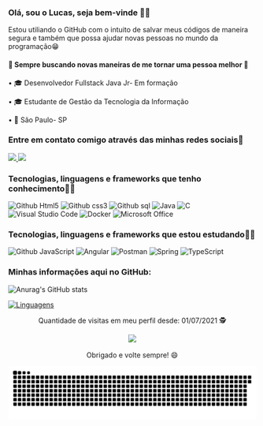 
<!--
**LucasLM1/LucasLM1** is a ✨ _special_ ✨ repository because its `README.md` (this file) appears on your GitHub profile.

Here are some ideas to get you started:

- 🔭 I’m currently working on ...
- 🌱 I’m currently learning ...
- 👯 I’m looking to collaborate on ...
- 🤔 I’m looking for help with ...
- 💬 Ask me about ...
- 📫 How to reach me: ...
- 😄 Pronouns: ...
- ⚡ Fun fact: ...
-->

### Olá,  sou o Lucas, seja bem-vinde 👋🏾

Estou utiliando o GitHub com o intuito de salvar meus códigos de maneira segura e também que possa ajudar novas pessoas no mundo da programação😁

#### 🔰 Sempre buscando novas maneiras de me tornar uma pessoa melhor 🔰
• 🎓 Desenvolvedor Fullstack Java Jr- Em formação 

• 🎓 Estudante de Gestão da Tecnologia da Informação 

• 📍 São Paulo- SP

### Entre em contato comigo através das minhas redes sociais📲
<a href="https://www.instagram.com/lucxs.lm_" alt="Instagram" target="_blank">
  <img src="https://img.shields.io/badge/-Instagram-DF0174?style=for-the-badge&labelColor=DF0174&logo=instagram&logoColor=white&link=https://www.instagram.com/lucxs.lm_">
</a>

<a href="https://www.linkedin.com/in/lucas-souza-607776215/" alt= "LinkedIN" target= "_blank">
 <img src="https://img.shields.io/badge/-LinkedIn-0077B5?style=for-the-badge&logo=linkedin&logoColor=white&link=https://www.linkedin.com/in/lucas-souza-607776215/">
</a>   





### Tecnologias, linguagens e frameworks que tenho conhecimento👩‍💻
![Github Html5](https://img.shields.io/badge/HTML5-E34F26?style=for-the-badge&logo=html5&logoColor=white)
![Github css3](https://img.shields.io/badge/CSS3-1572B6?style=for-the-badge&logo=css3&logoColor=white)
![Github sql](https://img.shields.io/badge/MySQL-00000F?style=for-the-badge&logo=mysql&logoColor=white)
<img alt="Java" src="https://img.shields.io/badge/java-%23ED8B00.svg?style=for-the-badge&logo=java&logoColor=white"/>
<img alt="C" src="https://img.shields.io/badge/c-%2300599C.svg?style=for-the-badge&logo=c&logoColor=white"/>
<img alt="Visual Studio Code" src="https://img.shields.io/badge/VisualStudioCode-0078d7.svg?style=for-the-badge&logo=visual-studio-code&logoColor=white"/>
 <img alt="Docker" src="https://img.shields.io/badge/docker-%230db7ed.svg?style=for-the-badge&logo=docker&logoColor=white"/>
 <img alt="Microsoft Office" src="https://img.shields.io/badge/Microsoft_Office-D83B01?style=for-the-badge&logo=microsoft-office&logoColor=white" />
 
 
 ### Tecnologias, linguagens e frameworks que estou estudando👩‍💻
 ![Github JavaScript](https://img.shields.io/badge/JavaScript-F7DF1E?style=for-the-badge&logo=javascript&logoColor=black)
 <img alt="Angular" src="https://img.shields.io/badge/angular-%23DD0031.svg?style=for-the-badge&logo=angular&logoColor=white"/>
    <img alt="Postman" src="https://img.shields.io/badge/Postman-FF6C37?style=for-the-badge&logo=postman&logoColor=red"/>
    <img alt="Spring" src="https://img.shields.io/badge/spring-%236DB33F.svg?style=for-the-badge&logo=spring&logoColor=white"/>
    <img alt="TypeScript" src="https://img.shields.io/badge/typescript-%23007ACC.svg?style=for-the-badge&logo=typescript&logoColor=white"/>
    
### Minhas informações aqui no GitHub:
![Anurag's GitHub stats](https://github-readme-stats.vercel.app/api?username=LucasLM1&theme=tokyonight&show_icons=true)

[![Linguagens](https://github-readme-stats.vercel.app/api/top-langs/?username=LucasLM1&theme=tokyonight&layout=compact)](https://github.com/LucasLM1/github-readme-stats)
 
<p align="center">
 Quantidade de visitas em meu perfil desde: 01/07/2021 🕵️ <br></p>
<p align="center"> 
   <img alingn="center" src="https://profile-counter.glitch.me/LucasLM1/count.svg" /></p>
<p align="center">
Obrigado e volte sempre! 😄
</p>

![Snake animation](https://github.com/LucasLM1/LucasLM1/blob/output/github-contribution-grid-snake.svg)

